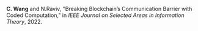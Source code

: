 **C. Wang** and N.Raviv, "Breaking Blockchain’s Communication Barrier with Coded Computation," in *IEEE Journal on Selected Areas in Information Theory*, 2022.
